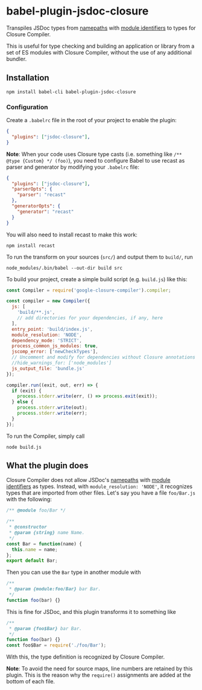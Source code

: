 # babel-plugin-jsdoc-closure

Transpiles JSDoc types from [namepaths](http://usejsdoc.org/about-namepaths.html) with [module identifiers](http://usejsdoc.org/howto-commonjs-modules.html#module-identifiers) to types for Closure Compiler.

This is useful for type checking and building an application or library from a set of ES modules with Closure Compiler, without the use of any additional bundler.

## Installation

    npm install babel-cli babel-plugin-jsdoc-closure

### Configuration

Create a `.babelrc` file in the root of your project to enable the plugin:

```json
{
  "plugins": ["jsdoc-closure"],
}
```

**Note**: When your code uses Closure type casts (i.e. something like `/** @type {Custom} */ (foo)`), you need to configure Babel to use recast as parser and generator by modifying your `.babelrc` file:

```json
{
  "plugins": ["jsdoc-closure"],
  "parserOpts": {
    "parser": "recast"
  },
  "generatorOpts": {
    "generator": "recast"
  }
}
```

You will also need to install recast to make this work:

    npm install recast

To run the transform on your sources (`src/`) and output them to `build/`, run

    node_modules/.bin/babel --out-dir build src

To build your project, create a simple build script (e.g. `build.js`) like this:

```js
const Compiler = require('google-closure-compiler').compiler;

const compiler = new Compiler({
  js: [
    'build/**.js',
    // add directories for your dependencies, if any, here
  ],
  entry_point: 'build/index.js',
  module_resolution: 'NODE',
  dependency_mode: 'STRICT',
  process_common_js_modules: true,
  jscomp_error: ['newCheckTypes'],
  // Uncomment and modify for dependencies without Closure annotations
  //hide_warnings_for: ['node_modules']
  js_output_file: 'bundle.js'
});

compiler.run((exit, out, err) => {
  if (exit) {
    process.stderr.write(err, () => process.exit(exit));
  } else {
    process.stderr.write(out);
    process.stderr.write(err);
  }
});
```

To run the Compiler, simply call

    node build.js

## What the plugin does

Closure Compiler does not allow JSDoc's [namepaths](http://usejsdoc.org/about-namepaths.html) with [module identifiers](http://usejsdoc.org/howto-commonjs-modules.html#module-identifiers) as types. Instead, with `module_resolution: 'NODE'`, it recognizes types that are imported from other files. Let's say you have a file `foo/Bar.js` with the following:

```js
/** @module foo/Bar */

/**
 * @constructor
 * @param {string} name Name.
 */
const Bar = function(name) {
  this.name = name;
};
export default Bar;
```

Then you can use the `Bar` type in another module with

```js
/**
 * @param {module:foo/Bar} bar Bar.
 */
function foo(bar) {}
```

This is fine for JSDoc, and this plugin transforms it to something like

```js
/**
 * @param {foo$Bar} bar Bar.
 */
function foo(bar) {}
const foo$Bar = require('./foo/Bar');
```

With this, the type definition is recognized by Closure Compiler.

**Note**: To avoid the need for source maps, line numbers are retained by this plugin. This is the reason why the `require()` assignments are added at the bottom of each file.
